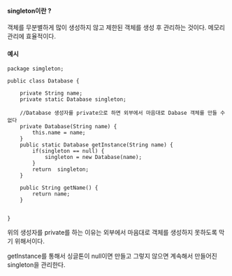 #### singleton이란 ?

객체를 무분별하게 많이 생성하지 않고 제한된 객체를 생성 후 관리하는 것이다.
메모리 관리에 효율적이다.


#### 예시 
````
package simgleton;

public class Database {

    private String name;
    private static Database singleton;

    //Database 생성자를 private으로 하면 외부에서 마음대로 Dabase 객체를 만들 수 없다
    private Database(String name) {
        this.name = name;
    }
    public static Database getInstance(String name) {
        if(singleton == null) {
            singleton = new Database(name);
        }
        return  singleton;
    }

    public String getName() {
        return name;
    }


}
````

위의 생성자를 private를 하는 이유는 외부에서 마음대로 객체를 생성하지 못하도록 막기 위해서이다.

getInstance를 통해서 싱글톤이 null이면 만들고 그렇지 않으면  계속해서 만들어진 singleton을 관리한다. 


